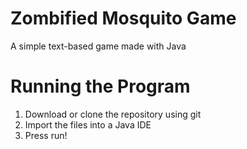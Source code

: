 # Zombified Mosquito Game
A simple text-based game made with Java

# Running the Program
1. Download or clone the repository using git
2. Import the files into a Java IDE
3. Press run!
